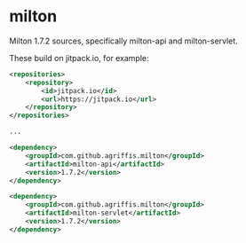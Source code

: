milton
======

Milton 1.7.2 sources, specifically milton-api and milton-servlet.

These build on jitpack.io, for example:

```xml
<repositories>
    <repository>
        <id>jitpack.io</id>
        <url>https://jitpack.io</url>
    </repository>
</repositories>

...

<dependency>
    <groupId>com.github.agriffis.milton</groupId>
    <artifactId>milton-api</artifactId>
    <version>1.7.2</version>
</dependency>

<dependency>
    <groupId>com.github.agriffis.milton</groupId>
    <artifactId>milton-servlet</artifactId>
    <version>1.7.2</version>
</dependency>
```
